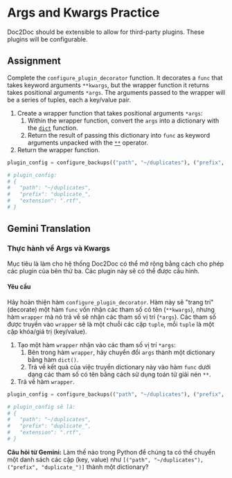 # Args and Kwargs Practice

Doc2Doc should be extensible to allow for third-party plugins. These plugins will be configurable.

## Assignment

Complete the `configure_plugin_decorator` function. It decorates a `func` that takes keyword arguments `**kwargs`, but the wrapper function it returns takes positional arguments `*args`. The arguments passed to the wrapper will be a series of tuples, each a key/value pair.

1. Create a wrapper function that takes positional arguments `*args`:
   1. Within the wrapper function, convert the `args` into a dictionary with the [`dict`](https://docs.python.org/3/library/stdtypes.html#dict) function.
   2. Return the result of passing this dictionary into `func` as keyword arguments unpacked with the [`**`](https://www.bitecode.dev/i/140708565/unpacking-arguments) operator.
2. Return the wrapper function.

```python
plugin_config = configure_backups(("path", "~/duplicates"), ("prefix", "duplicate_"), ("extension", ".rtf"))

# plugin_config:
# {
#   "path": "~/duplicates",
#   "prefix": "duplicate_",
#   "extension": ".rtf",
# }
```

## Gemini Translation

### Thực hành về Args và Kwargs

Mục tiêu là làm cho hệ thống Doc2Doc có thể mở rộng bằng cách cho phép các plugin của bên thứ ba. Các plugin này sẽ có thể được cấu hình.

#### Yêu cầu

Hãy hoàn thiện hàm `configure_plugin_decorator`. Hàm này sẽ "trang trí" (decorate) một hàm `func` vốn nhận các tham số có tên (`**kwargs`), nhưng hàm `wrapper` mà nó trả về sẽ nhận các tham số vị trí (`*args`). Các tham số được truyền vào `wrapper` sẽ là một chuỗi các cặp `tuple`, mỗi `tuple` là một cặp khóa/giá trị (key/value).

1. Tạo một hàm `wrapper` nhận vào các tham số vị trí `*args`:
   1. Bên trong hàm `wrapper`, hãy chuyển đổi `args` thành một dictionary bằng hàm `dict()`.
   2. Trả về kết quả của việc truyền dictionary này vào hàm `func` dưới dạng các tham số có tên bằng cách sử dụng toán tử giải nén `**`.
2. Trả về hàm `wrapper`.

```python
plugin_config = configure_backups(("path", "~/duplicates"), ("prefix", "duplicate_"), ("extension", ".rtf"))

# plugin_config sẽ là:
# {
#   "path": "~/duplicates",
#   "prefix": "duplicate_",
#   "extension": ".rtf",
# }
```

**Câu hỏi từ Gemini:** Làm thế nào trong Python để chúng ta có thể chuyển một danh sách các cặp (key, value) như `[("path", "~/duplicates"), ("prefix", "duplicate_")]` thành một dictionary?
